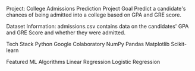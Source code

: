 Project: College Admissions Prediction
Project Goal
Predict a candidate's chances of being admitted into a college based on GPA and GRE score.

Dataset Information:
admissions.csv contains data on the candidates' GPA and GRE Score and whether they were admitted.

Tech Stack
Python
Google Colaboratory
NumPy
Pandas
Matplotlib
Scikit-learn

Featured ML Algorithms
Linear Regression
Logistic Regression
